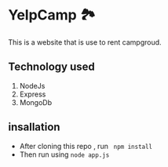 # YelpCamp :national_park:
This is a website that is use to rent campgroud.

## Technology used
1. NodeJs
2. Express
3. MongoDb

## insallation
* After cloning this repo , run  ``` npm install```
* Then run using ```node app.js``` 
